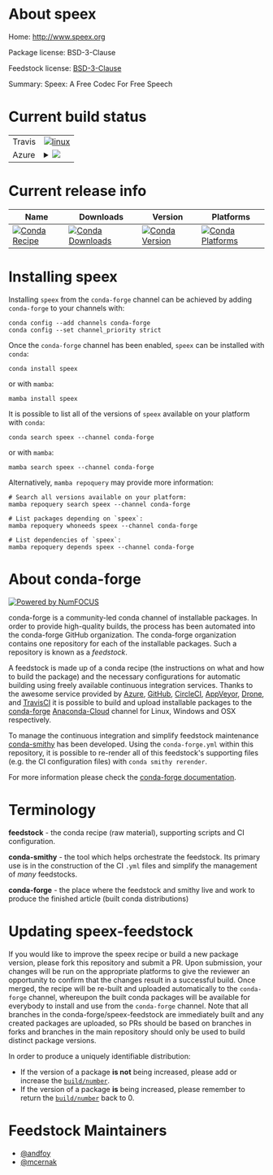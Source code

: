 About speex
===========

Home: http://www.speex.org

Package license: BSD-3-Clause

Feedstock license: [BSD-3-Clause](https://github.com/conda-forge/speex-feedstock/blob/main/LICENSE.txt)

Summary: Speex: A Free Codec For Free Speech

Current build status
====================


<table><tr>
    <td>Travis</td>
    <td>
      <a href="https://app.travis-ci.com/conda-forge/speex-feedstock">
        <img alt="linux" src="https://img.shields.io/travis/com/conda-forge/speex-feedstock/main.svg?label=Linux">
      </a>
    </td>
  </tr>
    
  <tr>
    <td>Azure</td>
    <td>
      <details>
        <summary>
          <a href="https://dev.azure.com/conda-forge/feedstock-builds/_build/latest?definitionId=1945&branchName=main">
            <img src="https://dev.azure.com/conda-forge/feedstock-builds/_apis/build/status/speex-feedstock?branchName=main">
          </a>
        </summary>
        <table>
          <thead><tr><th>Variant</th><th>Status</th></tr></thead>
          <tbody><tr>
              <td>linux_64</td>
              <td>
                <a href="https://dev.azure.com/conda-forge/feedstock-builds/_build/latest?definitionId=1945&branchName=main">
                  <img src="https://dev.azure.com/conda-forge/feedstock-builds/_apis/build/status/speex-feedstock?branchName=main&jobName=linux&configuration=linux_64_" alt="variant">
                </a>
              </td>
            </tr><tr>
              <td>linux_aarch64</td>
              <td>
                <a href="https://dev.azure.com/conda-forge/feedstock-builds/_build/latest?definitionId=1945&branchName=main">
                  <img src="https://dev.azure.com/conda-forge/feedstock-builds/_apis/build/status/speex-feedstock?branchName=main&jobName=linux&configuration=linux_aarch64_" alt="variant">
                </a>
              </td>
            </tr><tr>
              <td>linux_ppc64le</td>
              <td>
                <a href="https://dev.azure.com/conda-forge/feedstock-builds/_build/latest?definitionId=1945&branchName=main">
                  <img src="https://dev.azure.com/conda-forge/feedstock-builds/_apis/build/status/speex-feedstock?branchName=main&jobName=linux&configuration=linux_ppc64le_" alt="variant">
                </a>
              </td>
            </tr>
          </tbody>
        </table>
      </details>
    </td>
  </tr>
</table>

Current release info
====================

| Name | Downloads | Version | Platforms |
| --- | --- | --- | --- |
| [![Conda Recipe](https://img.shields.io/badge/recipe-speex-green.svg)](https://anaconda.org/conda-forge/speex) | [![Conda Downloads](https://img.shields.io/conda/dn/conda-forge/speex.svg)](https://anaconda.org/conda-forge/speex) | [![Conda Version](https://img.shields.io/conda/vn/conda-forge/speex.svg)](https://anaconda.org/conda-forge/speex) | [![Conda Platforms](https://img.shields.io/conda/pn/conda-forge/speex.svg)](https://anaconda.org/conda-forge/speex) |

Installing speex
================

Installing `speex` from the `conda-forge` channel can be achieved by adding `conda-forge` to your channels with:

```
conda config --add channels conda-forge
conda config --set channel_priority strict
```

Once the `conda-forge` channel has been enabled, `speex` can be installed with `conda`:

```
conda install speex
```

or with `mamba`:

```
mamba install speex
```

It is possible to list all of the versions of `speex` available on your platform with `conda`:

```
conda search speex --channel conda-forge
```

or with `mamba`:

```
mamba search speex --channel conda-forge
```

Alternatively, `mamba repoquery` may provide more information:

```
# Search all versions available on your platform:
mamba repoquery search speex --channel conda-forge

# List packages depending on `speex`:
mamba repoquery whoneeds speex --channel conda-forge

# List dependencies of `speex`:
mamba repoquery depends speex --channel conda-forge
```


About conda-forge
=================

[![Powered by
NumFOCUS](https://img.shields.io/badge/powered%20by-NumFOCUS-orange.svg?style=flat&colorA=E1523D&colorB=007D8A)](https://numfocus.org)

conda-forge is a community-led conda channel of installable packages.
In order to provide high-quality builds, the process has been automated into the
conda-forge GitHub organization. The conda-forge organization contains one repository
for each of the installable packages. Such a repository is known as a *feedstock*.

A feedstock is made up of a conda recipe (the instructions on what and how to build
the package) and the necessary configurations for automatic building using freely
available continuous integration services. Thanks to the awesome service provided by
[Azure](https://azure.microsoft.com/en-us/services/devops/), [GitHub](https://github.com/),
[CircleCI](https://circleci.com/), [AppVeyor](https://www.appveyor.com/),
[Drone](https://cloud.drone.io/welcome), and [TravisCI](https://travis-ci.com/)
it is possible to build and upload installable packages to the
[conda-forge](https://anaconda.org/conda-forge) [Anaconda-Cloud](https://anaconda.org/)
channel for Linux, Windows and OSX respectively.

To manage the continuous integration and simplify feedstock maintenance
[conda-smithy](https://github.com/conda-forge/conda-smithy) has been developed.
Using the ``conda-forge.yml`` within this repository, it is possible to re-render all of
this feedstock's supporting files (e.g. the CI configuration files) with ``conda smithy rerender``.

For more information please check the [conda-forge documentation](https://conda-forge.org/docs/).

Terminology
===========

**feedstock** - the conda recipe (raw material), supporting scripts and CI configuration.

**conda-smithy** - the tool which helps orchestrate the feedstock.
                   Its primary use is in the construction of the CI ``.yml`` files
                   and simplify the management of *many* feedstocks.

**conda-forge** - the place where the feedstock and smithy live and work to
                  produce the finished article (built conda distributions)


Updating speex-feedstock
========================

If you would like to improve the speex recipe or build a new
package version, please fork this repository and submit a PR. Upon submission,
your changes will be run on the appropriate platforms to give the reviewer an
opportunity to confirm that the changes result in a successful build. Once
merged, the recipe will be re-built and uploaded automatically to the
`conda-forge` channel, whereupon the built conda packages will be available for
everybody to install and use from the `conda-forge` channel.
Note that all branches in the conda-forge/speex-feedstock are
immediately built and any created packages are uploaded, so PRs should be based
on branches in forks and branches in the main repository should only be used to
build distinct package versions.

In order to produce a uniquely identifiable distribution:
 * If the version of a package **is not** being increased, please add or increase
   the [``build/number``](https://docs.conda.io/projects/conda-build/en/latest/resources/define-metadata.html#build-number-and-string).
 * If the version of a package **is** being increased, please remember to return
   the [``build/number``](https://docs.conda.io/projects/conda-build/en/latest/resources/define-metadata.html#build-number-and-string)
   back to 0.

Feedstock Maintainers
=====================

* [@andfoy](https://github.com/andfoy/)
* [@mcernak](https://github.com/mcernak/)

